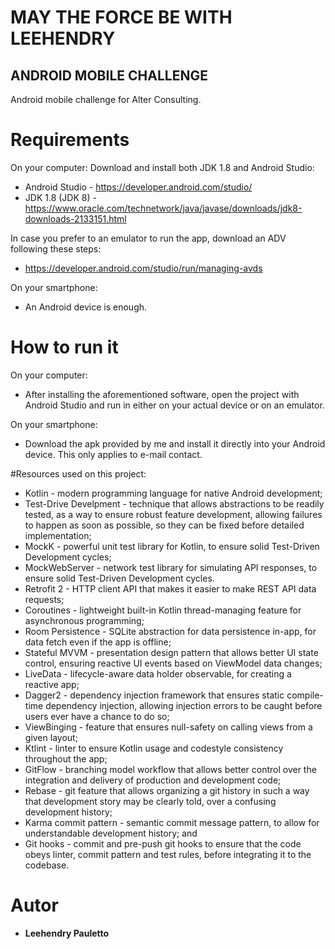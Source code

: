 # MAY THE FORCE BE WITH LEEHENDRY

## ANDROID MOBILE CHALLENGE

Android mobile challenge for Alter Consulting.

# Requirements  

On your computer:
Download and install both JDK 1.8 and Android Studio:

* Android Studio - https://developer.android.com/studio/
* JDK 1.8 (JDK 8) - https://www.oracle.com/technetwork/java/javase/downloads/jdk8-downloads-2133151.html

In case you prefer to an emulator to run the app, download an ADV following these steps:
* https://developer.android.com/studio/run/managing-avds

On your smartphone:
* An Android device is enough.

# How to run it

On your computer:
* After installing the aforementioned software, open the project with Android Studio and run in either on your actual device or on an emulator.

On your smartphone:
* Download the apk provided by me and install it directly into your Android device. This only applies to e-mail contact.

#Resources used on this project:

* Kotlin - modern programming language for native Android development;
* Test-Drive Develpment - technique that allows abstractions to be readily tested, as a way to ensure robust feature development, allowing failures to happen as soon as possible, so they can be fixed before detailed implementation;
* MockK - powerful unit test library for Kotlin, to ensure solid Test-Driven Development cycles;
* MockWebServer - network test library for simulating API responses, to ensure solid Test-Driven Development cycles.
* Retrofit 2 - HTTP client API that makes it easier to make REST API data requests;
* Coroutines - lightweight built-in Kotlin thread-managing feature for asynchronous programming;
* Room Persistence - SQLite abstraction for data persistence in-app, for data fetch even if the app is offline;
* Stateful MVVM - presentation design pattern that allows better UI state control, ensuring reactive UI events based on ViewModel data changes; 
* LiveData - lifecycle-aware data holder observable, for creating a reactive app;
* Dagger2 - dependency injection framework that ensures static compile-time dependency injection, allowing injection errors to be caught before users ever have a chance to do so; 
* ViewBinging - feature that ensures null-safety on calling views from a given layout;
* Ktlint - linter to ensure Kotlin usage and codestyle consistency throughout the app;
* GitFlow - branching model workflow that allows better control over the integration and delivery of production and development code;
* Rebase - git feature that allows organizing a git history in such a way that development story may be clearly told, over a confusing development history;
* Karma commit pattern - semantic commit message pattern, to allow for understandable development history; and
* Git hooks - commit and pre-push git hooks to ensure that the code obeys linter, commit pattern and test rules, before integrating it to the codebase.

# Autor

* **Leehendry Pauletto**
